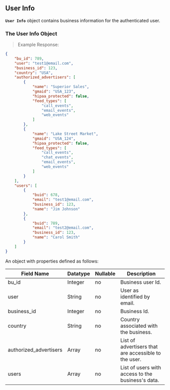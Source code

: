 ## User Info
**`User Info`** object contains business information for the authenticated user.

### The User Info Object

> Example Response:

```json
{
    "bu_id": 789,
    "user": "test1@email.com",
    "business_id": 123,
    "country": "USA",
    "authorized_advertisers": [
        {
            "name": "Superior Sales",
            "gmaid": "USA_123",
            "hipaa_protected": false,
            "feed_types": [
                "call_events",
                "email_events",
                "web_events"
            ]
        },
        {
            "name": "Lake Street Market",
            "gmaid": "USA_124",
            "hipaa_protected": false,
            "feed_types": [
                "call_events",
                "chat_events",
                "email_events",
                "web_events"
            ]
        }
    ],
    "users": [
        {
            "buid": 678,
            "email": "test1@email.com",
            "business_id": 123,
            "name": "Jim Johnson"
        },
        {
            "buid": 789,
            "email": "test2@email.com",
            "business_id": 123,
            "name": "Carol Smith"
        }
    ]
}
```

An object with properties defined as follows:

Field Name             | Datatype | Nullable | Description
---------------------- | -------- | -------- | -----------
bu_id                  | Integer  | no | Business user Id.
user                   | String   | no | User as identified by email.
business_id            | Integer  | no | Business Id.
country                | String   | no | Country associated with the business.
authorized_advertisers | Array    | no | List of advertisers that are accessible to the user.
users                  | Array    | no | List of users with access to the business's data.
